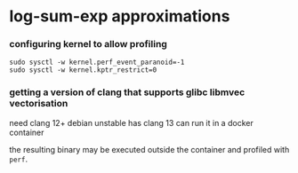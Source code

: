 log-sum-exp approximations
==========================


### configuring kernel to allow profiling

```
sudo sysctl -w kernel.perf_event_paranoid=-1
sudo sysctl -w kernel.kptr_restrict=0
```

### getting a version of clang that supports glibc libmvec vectorisation

need clang 12+
debian unstable has clang 13
can run it in a docker container

the resulting binary may be executed outside the container and profiled with `perf`.

